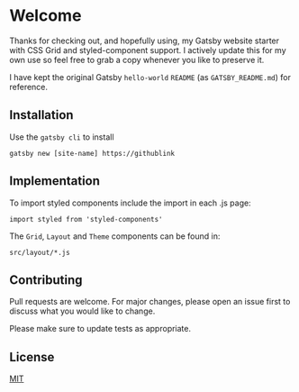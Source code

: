 # Welcome

Thanks for checking out, and hopefully using, my Gatsby website starter with CSS Grid and styled-component support. I actively update this for my own use so feel free to grab a copy whenever you like to preserve it.

I have kept the original Gatsby `hello-world` `README` (as `GATSBY_README.md`) for reference.

## Installation

Use the `gatsby cli` to install

```
gatsby new [site-name] https://githublink
```

## Implementation

To import styled components include the import in each .js page:

```
import styled from 'styled-components'
```

The `Grid`, `Layout` and `Theme` components can be found in:

```
src/layout/*.js
```

## Contributing

Pull requests are welcome. For major changes, please open an issue first to discuss what you would like to change.

Please make sure to update tests as appropriate.

## License

[MIT](https://choosealicense.com/licenses/mit/)
